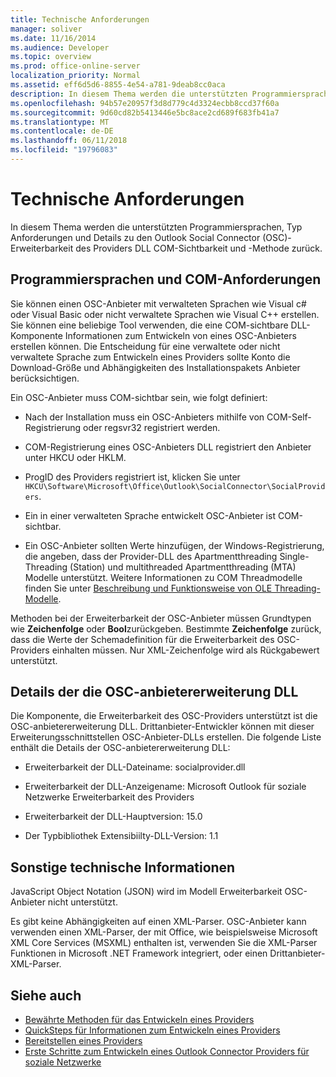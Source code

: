 ```yaml
---
title: Technische Anforderungen
manager: soliver
ms.date: 11/16/2014
ms.audience: Developer
ms.topic: overview
ms.prod: office-online-server
localization_priority: Normal
ms.assetid: eff6d5d6-8855-4e54-a781-9deab8cc0aca
description: In diesem Thema werden die unterstützten Programmiersprachen, Typ Anforderungen und Details zu den Outlook Social Connector (OSC)-Erweiterbarkeit des Providers DLL COM-Sichtbarkeit und -Methode zurück.
ms.openlocfilehash: 94b57e20957f3d8d779c4d3324ecbb8ccd37f60a
ms.sourcegitcommit: 9d60cd82b5413446e5bc8ace2cd689f683fb41a7
ms.translationtype: MT
ms.contentlocale: de-DE
ms.lasthandoff: 06/11/2018
ms.locfileid: "19796083"
---
```

# <a name="technical-requirements"></a>Technische Anforderungen

In diesem Thema werden die unterstützten Programmiersprachen, Typ Anforderungen und Details zu den Outlook Social Connector (OSC)-Erweiterbarkeit des Providers DLL COM-Sichtbarkeit und -Methode zurück. 
  
## <a name="programming-language-and-com-requirements"></a>Programmiersprachen und COM-Anforderungen

Sie können einen OSC-Anbieter mit verwalteten Sprachen wie Visual c# oder Visual Basic oder nicht verwaltete Sprachen wie Visual C++ erstellen. Sie können eine beliebige Tool verwenden, die eine COM-sichtbare DLL-Komponente Informationen zum Entwickeln von eines OSC-Anbieters erstellen können. Die Entscheidung für eine verwaltete oder nicht verwaltete Sprache zum Entwickeln eines Providers sollte Konto die Download-Größe und Abhängigkeiten des Installationspakets Anbieter berücksichtigen.
  
Ein OSC-Anbieter muss COM-sichtbar sein, wie folgt definiert:
  
- Nach der Installation muss ein OSC-Anbieters mithilfe von COM-Self-Registrierung oder regsvr32 registriert werden.
    
- COM-Registrierung eines OSC-Anbieters DLL registriert den Anbieter unter HKCU oder HKLM. 
    
- ProgID des Providers registriert ist, klicken Sie unter `HKCU\Software\Microsoft\Office\Outlook\SocialConnector\SocialProviders`.
    
- Ein in einer verwalteten Sprache entwickelt OSC-Anbieter ist COM-sichtbar.
    
- Ein OSC-Anbieter sollten Werte hinzufügen, der Windows-Registrierung, die angeben, dass der Provider-DLL des Apartmentthreading Single-Threading (Station) und multithreaded Apartmentthreading (MTA) Modelle unterstützt. Weitere Informationen zu COM Threadmodelle finden Sie unter [Beschreibung und Funktionsweise von OLE Threading-Modelle](http://support.microsoft.com/kb/150777).
    
Methoden bei der Erweiterbarkeit der OSC-Anbieter müssen Grundtypen wie **Zeichenfolge** oder **Bool**zurückgeben. Bestimmte **Zeichenfolge** zurück, dass die Werte der Schemadefinition für die Erweiterbarkeit des OSC-Providers einhalten müssen. Nur XML-Zeichenfolge wird als Rückgabewert unterstützt. 
  
## <a name="details-of-the-osc-provider-extensibility-dll"></a>Details der die OSC-anbietererweiterung DLL

Die Komponente, die Erweiterbarkeit des OSC-Providers unterstützt ist die OSC-anbietererweiterung DLL. Drittanbieter-Entwickler können mit dieser Erweiterungsschnittstellen OSC-Anbieter-DLLs erstellen. Die folgende Liste enthält die Details der OSC-anbietererweiterung DLL:
  
- Erweiterbarkeit der DLL-Dateiname: socialprovider.dll
    
- Erweiterbarkeit der DLL-Anzeigename: Microsoft Outlook für soziale Netzwerke Erweiterbarkeit des Providers
    
- Erweiterbarkeit der DLL-Hauptversion: 15.0
    
- Der Typbibliothek Extensibiilty-DLL-Version: 1.1
    
## <a name="miscellaneous-technical-information"></a>Sonstige technische Informationen

JavaScript Object Notation (JSON) wird im Modell Erweiterbarkeit OSC-Anbieter nicht unterstützt.
  
Es gibt keine Abhängigkeiten auf einen XML-Parser. OSC-Anbieter kann verwenden einen XML-Parser, der mit Office, wie beispielsweise Microsoft XML Core Services (MSXML) enthalten ist, verwenden Sie die XML-Parser Funktionen in Microsoft .NET Framework integriert, oder einen Drittanbieter-XML-Parser. 
  
## <a name="see-also"></a>Siehe auch

- [Bewährte Methoden für das Entwickeln eines Providers](best-practices-for-developing-a-provider.md)  
- [QuickSteps für Informationen zum Entwickeln eines Providers](quick-steps-for-learning-to-develop-a-provider.md)
- [Bereitstellen eines Providers](deploying-a-provider.md)  
- [Erste Schritte zum Entwickeln eines Outlook Connector Providers für soziale Netzwerke](getting-started-with-developing-an-outlook-social-connector-provider.md)

